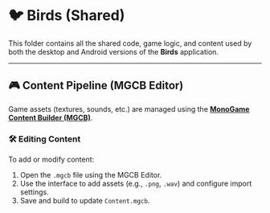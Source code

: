 # 🐦 Birds (Shared)

This folder contains all the shared code, game logic, and content used by both the desktop and Android versions of the **Birds** application.

---

## 🎮 Content Pipeline (MGCB Editor)

Game assets (textures, sounds, etc.) are managed using the [**MonoGame Content Builder (MGCB)**](https://docs.monogame.net/articles/tools/mgcb_editor.html).

### 🛠️ Editing Content

To add or modify content:

1. Open the `.mgcb` file using the MGCB Editor.
2. Use the interface to add assets (e.g., `.png`, `.wav`) and configure import settings.
3. Save and build to update `Content.mgcb`.
